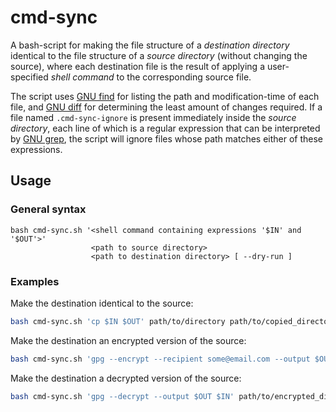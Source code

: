 # cmd-sync
A bash-script for making the file structure of a *destination directory* identical to the file structure of a *source directory* (without changing the source), where each destination file is the result of applying a user-specified *shell command* to the corresponding source file. 

The script uses [GNU find](https://www.gnu.org/software/findutils/) for listing the path and modification-time of each file, and [GNU diff](https://www.gnu.org/software/diffutils/) for determining the least amount of changes required. If a file named `.cmd-sync-ignore` is present immediately inside the *source directory*, each line of which is a regular expression that can be interpreted by [GNU grep](https://www.gnu.org/software/grep/), the script will ignore files whose path matches either of these expressions.

## Usage

### General syntax

```
bash cmd-sync.sh '<shell command containing expressions '$IN' and '$OUT'>'
                  <path to source directory>
                  <path to destination directory> [ --dry-run ]
```

### Examples

Make the destination identical to the source:

```bash
bash cmd-sync.sh 'cp $IN $OUT' path/to/directory path/to/copied_directory
```

Make the destination an encrypted version of the source:

```bash
bash cmd-sync.sh 'gpg --encrypt --recipient some@email.com --output $OUT $IN' path/to/directory path/to/encrypted_directory
```

Make the destination a decrypted version of the source:

```bash
bash cmd-sync.sh 'gpg --decrypt --output $OUT $IN' path/to/encrypted_directory path/to/directory
```
